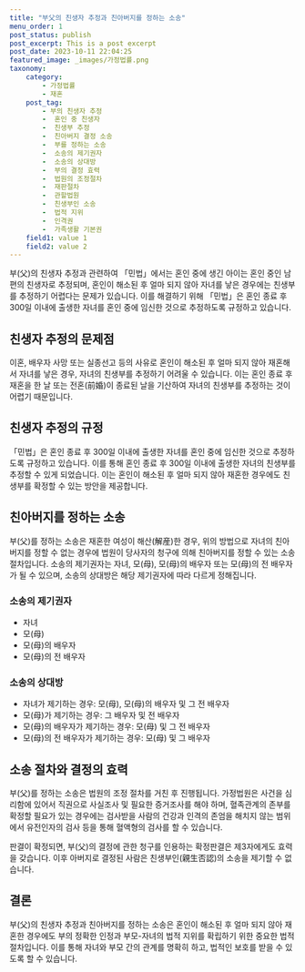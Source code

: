 ```yaml
---
title: "부父의 친생자 추정과 친아버지를 정하는 소송"
menu_order: 1
post_status: publish
post_excerpt: This is a post excerpt
post_date: 2023-10-11 22:04:25
featured_image: _images/가정법률.png
taxonomy:
    category:
        - 가정법률
        - 재혼
    post_tag:
        - 부의 친생자 추정
        -  혼인 중 친생자
        -  친생부 추정
        -  친아버지 결정 소송
        -  부를 정하는 소송
        -  소송의 제기권자
        -  소송의 상대방
        -  부의 결정 효력
        -  법원의 조정절차
        -  재판절차
        -  관할법원
        -  친생부인 소송
        -  법적 지위
        -  인격권
        -  가족생활 기본권
    field1: value 1
    field2: value 2
---
```



부(父)의 친생자 추정과 관련하여 「민법」에서는 혼인 중에 생긴 아이는 혼인 중인 남편의 친생자로 추정되며, 혼인이 해소된 후 얼마 되지 않아 자녀를 낳은 경우에는 친생부를 추정하기 어렵다는 문제가 있습니다. 이를 해결하기 위해 「민법」은 혼인 종료 후 300일 이내에 출생한 자녀를 혼인 중에 임신한 것으로 추정하도록 규정하고 있습니다.

## 친생자 추정의 문제점

이혼, 배우자 사망 또는 실종선고 등의 사유로 혼인이 해소된 후 얼마 되지 않아 재혼해서 자녀를 낳은 경우, 자녀의 친생부를 추정하기 어려울 수 있습니다. 이는 혼인 종료 후 재혼을 한 날 또는 전혼(前婚)이 종료된 날을 기산하여 자녀의 친생부를 추정하는 것이 어렵기 때문입니다.

## 친생자 추정의 규정

「민법」은 혼인 종료 후 300일 이내에 출생한 자녀를 혼인 중에 임신한 것으로 추정하도록 규정하고 있습니다. 이를 통해 혼인 종료 후 300일 이내에 출생한 자녀의 친생부를 추정할 수 있게 되었습니다. 이는 혼인이 해소된 후 얼마 되지 않아 재혼한 경우에도 친생부를 확정할 수 있는 방안을 제공합니다.

## 친아버지를 정하는 소송

부(父)를 정하는 소송은 재혼한 여성이 해산(解産)한 경우, 위의 방법으로 자녀의 친아버지를 정할 수 없는 경우에 법원이 당사자의 청구에 의해 친아버지를 정할 수 있는 소송 절차입니다. 소송의 제기권자는 자녀, 모(母), 모(母)의 배우자 또는 모(母)의 전 배우자가 될 수 있으며, 소송의 상대방은 해당 제기권자에 따라 다르게 정해집니다.

### 소송의 제기권자

- 자녀
- 모(母)
- 모(母)의 배우자
- 모(母)의 전 배우자

### 소송의 상대방

- 자녀가 제기하는 경우: 모(母), 모(母)의 배우자 및 그 전 배우자
- 모(母)가 제기하는 경우: 그 배우자 및 전 배우자
- 모(母)의 배우자가 제기하는 경우: 모(母) 및 그 전 배우자
- 모(母)의 전 배우자가 제기하는 경우: 모(母) 및 그 배우자

## 소송 절차와 결정의 효력

부(父)를 정하는 소송은 법원의 조정 절차를 거친 후 진행됩니다. 가정법원은 사건을 심리함에 있어서 직권으로 사실조사 및 필요한 증거조사를 해야 하며, 혈족관계의 존부를 확정할 필요가 있는 경우에는 검사받을 사람의 건강과 인격의 존엄을 해치지 않는 범위에서 유전인자의 검사 등을 통해 혈액형의 검사를 할 수 있습니다.

판결이 확정되면, 부(父)의 결정에 관한 청구를 인용하는 확정판결은 제3자에게도 효력을 갖습니다. 이후 아버지로 결정된 사람은 친생부인(親生否認)의 소송을 제기할 수 없습니다.

## 결론

부(父)의 친생자 추정과 친아버지를 정하는 소송은 혼인이 해소된 후 얼마 되지 않아 재혼한 경우에도 부의 정확한 인정과 부모-자녀의 법적 지위를 확립하기 위한 중요한 법적 절차입니다. 이를 통해 자녀와 부모 간의 관계를 명확히 하고, 법적인 보호를 받을 수 있도록 할 수 있습니다.


